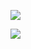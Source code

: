 ﻿![](Aspose.Words.eff30130-9fc1-40d0-8090-b63a07522354.001.png)

![](Aspose.Words.eff30130-9fc1-40d0-8090-b63a07522354.002.png)
